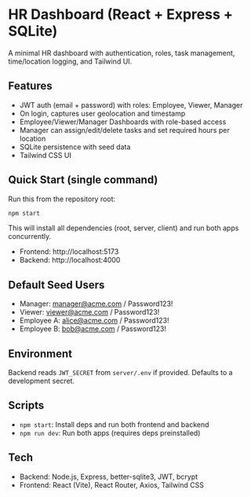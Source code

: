 # HR Dashboard (React + Express + SQLite)

A minimal HR dashboard with authentication, roles, task management, time/location logging, and Tailwind UI.

## Features
- JWT auth (email + password) with roles: Employee, Viewer, Manager
- On login, captures user geolocation and timestamp
- Employee/Viewer/Manager Dashboards with role-based access
- Manager can assign/edit/delete tasks and set required hours per location
- SQLite persistence with seed data
- Tailwind CSS UI

## Quick Start (single command)
Run this from the repository root:

```bash
npm start
```

This will install all dependencies (root, server, client) and run both apps concurrently.

- Frontend: http://localhost:5173
- Backend: http://localhost:4000

## Default Seed Users
- Manager: manager@acme.com / Password123!
- Viewer: viewer@acme.com / Password123!
- Employee A: alice@acme.com / Password123!
- Employee B: bob@acme.com / Password123!

## Environment
Backend reads `JWT_SECRET` from `server/.env` if provided. Defaults to a development secret.

## Scripts
- `npm start`: Install deps and run both frontend and backend
- `npm run dev`: Run both apps (requires deps preinstalled)

## Tech
- Backend: Node.js, Express, better-sqlite3, JWT, bcrypt
- Frontend: React (Vite), React Router, Axios, Tailwind CSS
